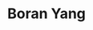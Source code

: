 ---
layout: profile
title: Boran Yang
description: 
img: assets/img/boran_yang.jpg
redirect:
year: 2018
category: Undergraduates
email: bryan-g@sjtu.edu.cn
---